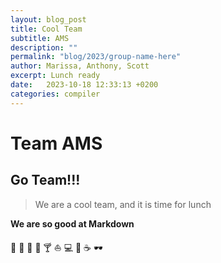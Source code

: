 ```yaml
---
layout: blog_post
title: Cool Team
subtitle: AMS
description: ""
permalink: "blog/2023/group-name-here"
author: Marissa, Anthony, Scott
excerpt: Lunch ready
date:   2023-10-18 12:33:13 +0200
categories: compiler
---
```


# Team AMS

## Go Team!!!
> We are a cool team, and it is time for lunch

**We are so good at Markdown**

🌮 🥑 🍍 🍺 🍸 ⛵ 💻 🌳 ☕ 🕶️

